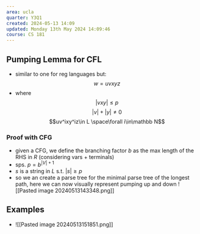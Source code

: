```yaml
---
area: ucla
quarter: Y3Q1
created: 2024-05-13 14:09
updated: Monday 13th May 2024 14:09:46
course: CS 181
---
```

## Pumping Lemma for CFL
- similar to one for reg languages but:
$$w=uvxyz$$
- where
$$|vxy|\le p$$
$$|v|+|y|\neq 0$$
$$uv^ixy^iz\in L \space\forall i\in\mathbb N$$
### Proof with CFG
- given a CFG, we define the branching factor $b$ as the max length of the RHS in $R$ (considering vars + terminals)
- sps. $p=b^{|V|+1}$
- $s$ is a string in $L$ s.t. $|s|\ge p$
- so we an create a parse tree for the minimal parse tree of the longest path, here we can now visually represent pumping up and down ![[Pasted image 20240513143348.png]]
## Examples
- ![[Pasted image 20240513151851.png]]